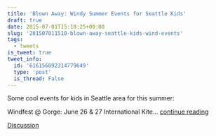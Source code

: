 ```yaml
---
title: 'Blown Away: Windy Summer Events for Seattle Kids'
draft: true
date: 2015-07-01T15:10:25+00:00
slug: '201507011510-blown-away-seattle-kids-wind-events'
tags:
  - tweets
is_tweet: true
tweet_info:
  id: '616156892314779649'
  type: 'post'
  is_thread: False
---
```




Some cool events for kids in Seattle area for this summer:

Windfest @ Gorge: June 26 &amp; 27
International Kite... [continue reading](urls[0])

[Discussion](https://x.com/sytelus/status/616156892314779649)
